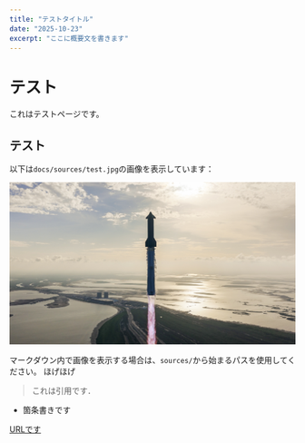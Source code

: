 ```yaml
---
title: "テストタイトル"
date: "2025-10-23"
excerpt: "ここに概要文を書きます"
---
```

# テスト

これはテストページです。

## テスト
以下は`docs/sources/test.jpg`の画像を表示しています：

![テスト画像](sources/test.jpg)

マークダウン内で画像を表示する場合は、`sources/`から始まるパスを使用してください。
ほげほげ

> これは引用です．

- 箇条書きです

[URLです]()